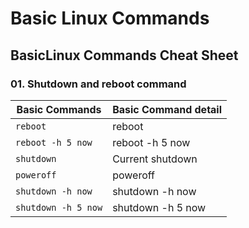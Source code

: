 # Basic Linux Commands

## BasicLinux Commands Cheat Sheet

### 01. Shutdown and reboot command

| Basic Commands      | Basic Command detail |
| ------------------- | -------------------- |
| `reboot`            | reboot               |
| `reboot -h 5 now`   | reboot -h 5 now      |
| `shutdown`          | Current shutdown     |
| `poweroff`          | poweroff             |
| `shutdown -h now`   | shutdown -h now      |
| `shutdown -h 5 now` | shutdown -h 5 now    |
